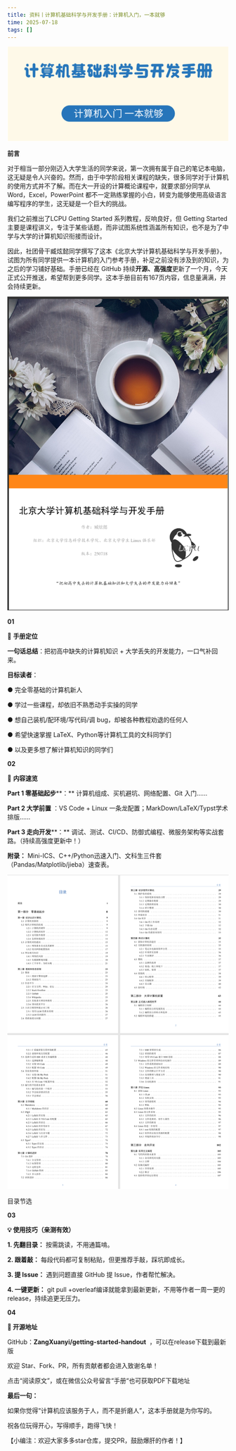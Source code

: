 ```yaml
---
title: 资料丨计算机基础科学与开发手册：计算机入门，一本就够
time: 2025-07-18
tags: []
---
```


  

![](./image_1.jpg)

  

**前言**

  

对于相当一部分刚迈入大学生活的同学来说，第一次拥有属于自己的笔记本电脑，这无疑是令人兴奋的。然而，由于中学阶段相关课程的缺失，很多同学对于计算机的使用方式并不了解。而在大一开设的计算概论课程中，就要求部分同学从 Word，Excel，PowerPoint 都不一定熟练掌握的小白，转变为能够使用高级语言编写程序的学生，这无疑是一个巨大的挑战。

  

我们之前推出了LCPU Getting Started 系列教程，反响良好，但 Getting Started 主要是课程讲义，专注于某些话题，而非试图系统性涵盖所有知识，也不是为了中学与大学的计算机知识衔接而设计。

  

因此，社团骨干臧炫懿同学撰写了这本《北京大学计算机基础科学与开发手册》，试图为所有同学提供一本计算机的入门参考手册，补足之前没有涉及到的知识，为之后的学习铺好基础。手册已经在 GitHub 持续**开源、高强度**更新了一个月，今天正式公开推送，希望帮到更多同学。这本手册目前有167页内容，信息量满满，并会持续更新。

  

![](./image_2.jpg)

  

**01**

📖 **手册定位**

**一句话总结**：把初高中缺失的计算机知识 + 大学丢失的开发能力，一口气补回来。

**目标读者**：

● 完全零基础的计算机新人  

● 学过一些课程，却依旧不熟悉动手实操的同学  

● 想自己装机/配环境/写代码/调 bug，却被各种教程劝退的任何人

● 希望快速掌握 LaTeX、Python等计算机工具的文科同学们  

● 以及更多想了解计算机知识的同学们

**02**

🎯 **内容速览**

**Part 1 零基础起步****：** 计算机组成、买机避坑、网络配置、Git 入门……  

**Part 2 大学前置** ：VS Code + Linux 一条龙配置；MarkDown/LaTeX/Typst学术排版……  

**Part 3 走向开发****：** 调试、测试、CI/CD、防御式编程、微服务架构等实战套路。（持续高强度更新中！）  

**附录：** Mini-ICS、C++/Python迅速入门、文科生三件套（Pandas/Matplotlib/jieba）速查表。


![](./image_7.jpg)

目录节选

  

**03**

**💡 使用技巧（亲测有效）**


**1\. 先翻目录：** 按需跳读，不用通篇啃。  

**2\. 跟着敲：** 每段代码都可复制粘贴，但更推荐手敲，踩坑即成长。  

**3\. 提 Issue：** 遇到问题直接 GitHub 提 Issue，作者帮忙解决。

**4\. 一键更新：** git pull +overleaf编译就能拿到最新更新，不用等作者一周一更的release，持续追更无压力。 

**04**

**📌 开源地址**

GitHub：**ZangXuanyi/getting-started-handout**  ，可以在release下载到最新版

  

欢迎 Star、Fork、PR，所有贡献者都会进入致谢名单！

  

点击“阅读原文”，或在微信公众号留言“手册“也可获取PDF下载地址

**最后一句：**  

如果你觉得“计算机应该服务于人，而不是折磨人”，这本手册就是为你写的。  

祝各位玩得开心，写得顺手，跑得飞快！

  

【小编注：欢迎大家多多star仓库，提交PR，鼓励爆肝的作者！】
